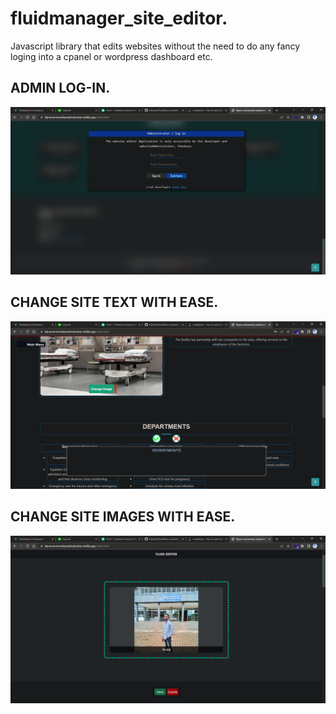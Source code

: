 # fluidmanager_site_editor.
Javascript library that edits websites without the need to do any fancy loging into a cpanel or wordpress dashboard etc.

## ADMIN LOG-IN.
![alt text](./Lib/icons/mdimage.png)

## CHANGE SITE TEXT WITH EASE.
![alt text](./Lib/icons/mdimage3.png)

## CHANGE SITE IMAGES WITH EASE.
![alt text](./Lib/icons/mdimage2.png)